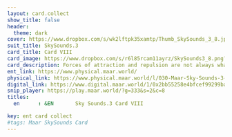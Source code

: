 ```yaml
---
layout: card.collect
show_title: false
header:
  theme: dark
cover: https://www.dropbox.com/s/wk2lftpk35xamtp/Thumb_SkySounds_3_8.jpg?raw=1
suit_title: SkySounds.3
card_title: Card VIII
card_image: https://www.dropbox.com/s/r6l85rcam11ayrz/SkySounds3_8.png?raw=1
card_description: Forces of attraction and repulsion are not always what they seem. The near-opposites, those things that seem to be in opposition, are often drawn together. This is true not only in the realm of physics, with the pull of magnetism, but also in the realm of philosophy. The duality of life and death, light and dark, good and evil, all hold within them a certain attraction. This attraction is not always obvious, but it is there, pulling and pushing at the same time. This is the dance of existence, the ebb and flow of life, the push and pull of the multiverse. It is a reminder that the world is not always as it seems, and that sometimes, the things we think are in opposition, are in fact, intimately connected.
ent_link: https://www.physical.maar.world/
physical_link: https://www.physical.maar.world/l/030-Maar-Sky-Sounds-3-Card-VIII
digital_link: https://www.digital.maar.world/1/0x2bb55258e4bfcef99299baec1188b80a75fa2d48/30
snip_player: https://play.maar.world/?g=333&s=2&c=8
titles:
  en      : &EN       Sky Sounds.3 Card VIII

key: ent card collect
#tags: Maar SkySounds Card
---
```

